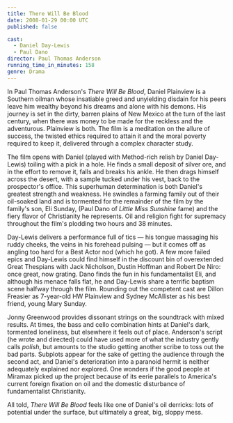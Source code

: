 ```yaml
---
title: There Will Be Blood
date: 2008-01-29 00:00 UTC
published: false

cast:
  - Daniel Day-Lewis
  - Paul Dano
director: Paul Thomas Anderson
running_time_in_minutes: 158
genre: Drama
---
```


In Paul Thomas Anderson's *There Will Be Blood*, Daniel Plainview is a Southern
oilman whose insatiable greed and unyielding disdain for his peers leave him
wealthy beyond his dreams and alone with his demons. His journey is set in the
dirty, barren plains of New Mexico at the turn of the last century, when there
was money to be made for the reckless and the adventurous. Plainview is both.
The film is a meditation on the allure of success, the twisted ethics required
to attain it and the moral poverty required to keep it, delivered through a
complex character study.

The film opens with Daniel (played with Method-rich relish by Daniel Day-Lewis)
toiling with a pick in a hole. He finds a small deposit of silver ore, and in
the effort to remove it, falls and breaks his ankle. He then drags himself
across the desert, with a sample tucked under his vest, back to the prospector's
office. This superhuman determination is both Daniel's greatest strength and
weakness. He swindles a farming family out of their oil-soaked land and is
tormented for the remainder of the film by the family's son, Eli Sunday, (Paul
Dano of *Little Miss Sunshine* fame) and the fiery flavor of Christianity he
represents. Oil and religion fight for supremacy throughout the film's plodding
two hours and 38 minutes.

Day-Lewis delivers a performance full of tics — his tongue massaging his ruddy
cheeks, the veins in his forehead pulsing — but it comes off as angling too hard
for a Best Actor nod (which he got). A few more failed epics and Day-Lewis could
find himself in the discount bin of overextended Great Thespians with Jack
Nicholson, Dustin Hoffman and Robert De Niro: once great, now grating. Dano
finds the fun in his fundamentalist Eli, and although his menace falls flat, he
and Day-Lewis share a terrific baptism scene halfway through the film. Rounding
out the competent cast are Dillon Freasier as 7-year-old HW Plainview and Sydney
McAllister as his best friend, young Mary Sunday.

Jonny Greenwood provides dissonant strings on the soundtrack with mixed results.
At times, the bass and cello combination hints at Daniel's dark, tormented
loneliness, but elsewhere it feels out of place. Anderson's script (he wrote and
directed) could have used more of what the industry gently calls *polish*, but
amounts to the studio getting another scribe to toss out the bad parts. Subplots
appear for the sake of getting the audience through the second act, and Daniel's
deterioration into a paranoid hermit is neither adequately explained nor
explored. One wonders if the good people at Miramax picked up the project
because of its eerie parallels to America's current foreign fixation on oil and
the domestic disturbance of fundamentalist Christianity.

All told, *There Will Be Blood* feels like one of Daniel's oil derricks: lots of
potential under the surface, but ultimately a great, big, sloppy mess.
